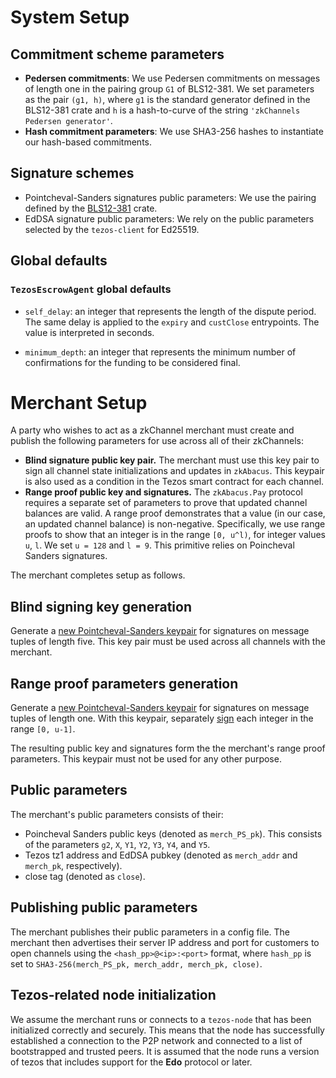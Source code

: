 # System Setup

## Commitment scheme parameters
* **Pedersen commitments**: We use Pedersen commitments on messages of length one in the pairing group `G1` of BLS12-381. We set parameters as the pair `(g1, h)`, where `g1` is the standard generator defined in the BLS12-381 crate and `h` is a hash-to-curve of the string `'zkChannels Pedersen generator'`.
* **Hash commitment parameters**:
We use SHA3-256 hashes to instantiate our hash-based commitments.

## Signature schemes
* Pointcheval-Sanders signatures public parameters: We use the pairing defined by the [BLS12-381](https://crates.io/crates/bls12_381) crate. 
* EdDSA signature public parameters: We rely on the public parameters selected by the `tezos-client` for Ed25519.

## Global defaults
### `TezosEscrowAgent` global defaults
* `self_delay`: an integer that represents the length of the dispute period. The same delay is applied to the `expiry` and `custClose` entrypoints. The value is interpreted in seconds. 

* `minimum_depth`: an integer that represents the minimum number of confirmations for the funding to be considered final.

# Merchant Setup

A party who wishes to act as a zkChannel merchant must create and publish the following parameters for use across all of their zkChannels: 

* **Blind signature public key pair.** The merchant must use this key pair to sign all channel state initializations and updates in `zkAbacus`. This keypair is also used as a condition in the Tezos smart contract for each channel. 
* **Range proof public key and signatures.** The `zkAbacus.Pay` protocol requires a separate set of parameters to prove that updated channel balances are valid. A range proof demonstrates that a value (in our case, an updated channel balance) is non-negative. Specifically, we use range proofs to show that an integer is in the range `[0, u^l)`, for integer values `u`, `l`. We set `u = 128` and `l = 9`. This primitive relies on Poincheval Sanders signatures.

The merchant completes setup as follows.
## Blind signing key generation

Generate a [new Pointcheval-Sanders keypair](https://github.com/boltlabs-inc/libzkchannels-crypto/blob/main/libzkchannels-crypto/src/ps_keys.rs#L69) for signatures on message tuples of length five.
This key pair must be used across all channels with the merchant.

## Range proof parameters generation

Generate a [new Pointcheval-Sanders keypair](https://github.com/boltlabs-inc/libzkchannels-crypto/blob/main/libzkchannels-crypto/src/ps_keys.rs#L69) for signatures on message tuples of length one.
With this keypair, separately [sign](https://github.com/boltlabs-inc/libzkchannels-crypto/blob/main/libzkchannels-crypto/src/ps_signatures.rs#L64) each integer in the range `[0, u-1]`.

The resulting public key and signatures form the the merchant's range proof parameters. This keypair must not be used for any other purpose.

## Public parameters
The merchant's public parameters consists of their:
* Poincheval Sanders public keys (denoted as `merch_PS_pk`). This consists of the parameters `g2`, `X`, `Y1`, `Y2`, `Y3`, `Y4`, and `Y5`.
* Tezos tz1 address and EdDSA pubkey (denoted as `merch_addr` and `merch_pk`, respectively).
* close tag (denoted as `close`).

## Publishing public parameters
The merchant publishes their public parameters in a config file. The merchant then advertises their server IP address and port for customers to open channels using the `<hash_pp>@<ip>:<port>` format, where `hash_pp` is set to `SHA3-256(merch_PS_pk, merch_addr, merch_pk, close)`.

## Tezos-related node initialization
We assume the merchant runs or connects to a `tezos-node` that has been initialized correctly and securely. This means that the node has successfully established a connection to the P2P network and connected to a list of bootstrapped and trusted peers. It is assumed that the node runs a version of tezos that includes support for the **Edo** protocol or later.
